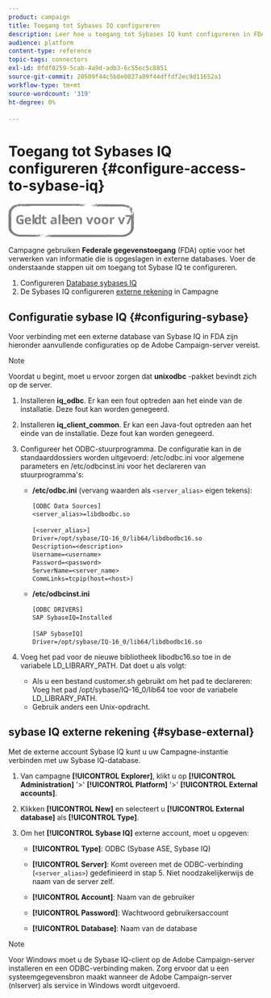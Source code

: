 ```yaml
---
product: campaign
title: Toegang tot Sybases IQ configureren
description: Leer hoe u toegang tot Sybases IQ kunt configureren in FDA
audience: platform
content-type: reference
topic-tags: connectors
exl-id: 0fdf8259-5cab-4a9d-adb3-6c55ec5c8851
source-git-commit: 20509f44c5b8e0827a09f44dffdf2ec9d11652a1
workflow-type: tm+mt
source-wordcount: '319'
ht-degree: 0%

---
```


# Toegang tot Sybases IQ configureren {#configure-access-to-sybase-iq}

![](../../assets/v7-only.svg)

Campagne gebruiken **Federale gegevenstoegang** (FDA) optie voor het verwerken van informatie die is opgeslagen in externe databases. Voer de onderstaande stappen uit om toegang tot Sybase IQ te configureren.

1. Configureren [Database sybases IQ](#configuring-sybase)
1. De Sybases IQ configureren [externe rekening](#sybase-external) in Campagne

## Configuratie sybase IQ {#configuring-sybase}

Voor verbinding met een externe database van Sybase IQ in FDA zijn hieronder aanvullende configuraties op de Adobe Campaign-server vereist.

>[!NOTE]
>
>Voordat u begint, moet u ervoor zorgen dat **unixodbc** -pakket bevindt zich op de server.

1. Installeren **iq_odbc**. Er kan een fout optreden aan het einde van de installatie. Deze fout kan worden genegeerd.

1. Installeren **iq_client_common**. Er kan een Java-fout optreden aan het einde van de installatie. Deze fout kan worden genegeerd.

1. Configureer het ODBC-stuurprogramma. De configuratie kan in de standaarddossiers worden uitgevoerd: /etc/odbc.ini voor algemene parameters en /etc/odbcinst.ini voor het declareren van stuurprogramma&#39;s:

   * **/etc/odbc.ini** (vervang waarden als `<server_alias>` eigen tekens):

      ```
      [ODBC Data Sources]
      <server_alias>=libdbodbc.so
      
      [<server_alias>]
      Driver=/opt/sybase/IQ-16_0/lib64/libdbodbc16.so
      Description=<description>
      Username=<username>
      Password=<password>
      ServerName=<server_name>
      CommLinks=tcpip(host=<host>)
      ```

   * **/etc/odbcinst.ini**

      ```
      [ODBC DRIVERS]
      SAP SybaseIQ=Installed
      
      [SAP SybaseIQ]
      Driver=/opt/sybase/IQ-16_0/lib64/libdbodbc16.so
      ```

1. Voeg het pad voor de nieuwe bibliotheek libodbc16.so toe in de variabele LD_LIBRARY_PATH. Dat doet u als volgt:

   * Als u een bestand customer.sh gebruikt om het pad te declareren: Voeg het pad /opt/sybase/IQ-16_0/lib64 toe voor de variabele LD_LIBRARY_PATH.
   * Gebruik anders een Unix-opdracht.

## sybase IQ externe rekening {#sybase-external}

Met de externe account Sybase IQ kunt u uw Campagne-instantie verbinden met uw Sybase IQ-database.

1. Van campagne **[!UICONTROL Explorer]**, klikt u op **[!UICONTROL Administration]** &#39;>&#39; **[!UICONTROL Platform]** &#39;>&#39; **[!UICONTROL External accounts]**.

1. Klikken **[!UICONTROL New]** en selecteert u **[!UICONTROL External database]** als **[!UICONTROL Type]**.

1. Om het **[!UICONTROL Sybase IQ]** externe account, moet u opgeven:

   * **[!UICONTROL Type]**: ODBC (Sybase ASE, Sybase IQ)

   * **[!UICONTROL Server]**: Komt overeen met de ODBC-verbinding (`<server_alias>`) gedefinieerd in stap 5. Niet noodzakelijkerwijs de naam van de server zelf.

   * **[!UICONTROL Account]**: Naam van de gebruiker

   * **[!UICONTROL Password]**: Wachtwoord gebruikersaccount

   * **[!UICONTROL Database]**: Naam van de database

>[!NOTE]
>
>Voor Windows moet u de Sybase IQ-client op de Adobe Campaign-server installeren en een ODBC-verbinding maken. Zorg ervoor dat u een systeemgegevensbron maakt wanneer de Adobe Campaign-server (nlserver) als service in Windows wordt uitgevoerd.
